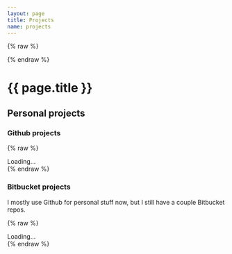 ```yaml
---
layout: page
title: Projects
name: projects
---
```


{% raw %}
<script src="projects.js"></script>
{% endraw %}

# {{ page.title }}

## Personal projects

### Github projects

{% raw %}
<div id="github-repos">
  Loading...

  <div style="display: none;" class="repo-template repo">
    <h4><a class="repo-link"><span class="repo-name"></span></a></h4>
    <div class="repo-desc"></div>
    <div>
      <span class="repo-watchers-info">
        <span class="repo-watchers"></span>, <span class="repo-forks"></span>.
      </span>
      <span class="repo-language"></span>
    </div>
  </div>
</div>
{% endraw %}

### Bitbucket projects

I mostly use Github for personal stuff now, but I still have a couple Bitbucket repos.

{% raw %}
<div id="bitbucket-repos">
  Loading...

  <div style="display: none;" id="repo-template" class="repo-template repo">
    <h4><a class="repo-link"><span class="repo-name"></span></a></h4>
    <div class="repo-desc"></div>
    <div>
      <span class="repo-watchers-info"><span class="repo-watchers"></span>.</span>
      Written mostly in <span class="repo-language"></span>.
    </div>
  </div>
</div>
{% endraw %}
